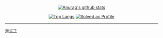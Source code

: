 <div align="center">
  
[![Anurag's github stats](https://github-readme-stats.vercel.app/api?username=ag502&theme=react&show_icons=true,issues&count_private=true)](https://github.com/anuraghazra/github-readme-stats)</br>

[![Top Langs](https://github-readme-stats.vercel.app/api/top-langs/?username=ag502&layout=compact)](https://github.com/anuraghazra/github-readme-stats)
[![Solved.ac Profile](http://mazassumnida.wtf/api/v2/generate_badge?boj=ag502)](https://solved.ac/ag502/)

</div>

-----

[블로그](https://ag502.github.io/)
